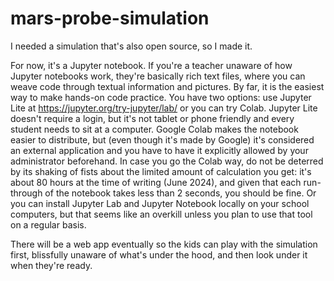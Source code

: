 # mars-probe-simulation
I needed a simulation that's also open source, so I made it.

For now, it's a Jupyter notebook. If you're a teacher unaware of how Jupyter notebooks work, they're basically rich text files, where you can weave code through textual information and pictures. By far, it is the easiest way to make hands-on code practice. You have two options: use Jupyter Lite at https://jupyter.org/try-jupyter/lab/ or you can try Colab. Jupyter Lite doesn't require a login, but it's not tablet or phone friendly and every student needs to sit at a computer. Google Colab makes the notebook easier to distribute, but (even though it's made by Google) it's considered an external application and you have to have it explicitly allowed by your administrator beforehand. In case you go the Colab way, do not be deterred by its shaking of fists about the limited amount of calculation you get: it's about 80 hours at the time of writing (June 2024), and given that each run-through of the notebook takes less than 2 seconds, you should be fine. Or you can install Jupyter Lab and Jupyter Notebook locally on your school computers, but that seems like an overkill unless you plan to use that tool on a regular basis.

There will be a web app eventually so the kids can play with the simulation first, blissfully unaware of what's under the hood, and then look under it when they're ready.
